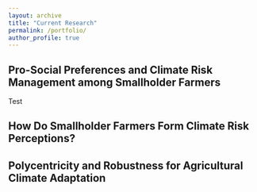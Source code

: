 ```yaml
---
layout: archive
title: "Current Research"
permalink: /portfolio/
author_profile: true
---
```


## Pro-Social Preferences and Climate Risk Management among Smallholder Farmers
Test

## How Do Smallholder Farmers Form Climate Risk Perceptions?

## Polycentricity and Robustness for Agricultural Climate Adaptation



